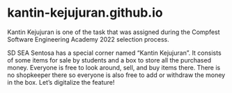 # kantin-kejujuran.github.io

Kantin Kejujuran is one of the task that was assigned during the Compfest Software Engineering Academy 2022 selection process.


SD SEA Sentosa has a special corner named “Kantin Kejujuran”. It consists of some items for sale by students and a box to store all the purchased money. Everyone is free to look around, sell, and buy items there. There is no shopkeeper there so everyone is also free to add or withdraw the money in the box. Let’s digitalize the feature!


